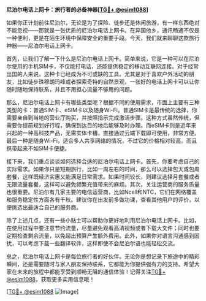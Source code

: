 **尼泊尔电话上网卡：旅行者的必备神器[[TG💪+ @esim1088](https://t.me/s/esim1088)]**

如果你正计划前往尼泊尔，无论是为了探险、徒步还是休闲旅游，有一样东西绝对不能忽视——那就是一张优质的尼泊尔电话上网卡。在异国他乡，通讯畅通不仅是一种便利，更是在陌生环境中保障安全的重要手段。今天，我们就来聊聊这款旅行神器——尼泊尔电话上网卡。

首先，让我们了解一下什么是尼泊尔电话上网卡。简单来说，它是一种可以在尼泊尔使用的手机SIM卡，不仅能打电话，还能提供稳定的移动互联网连接。对于经常出国的人来说，这种卡已经成为不可或缺的工具。尤其是对于喜欢户外活动的朋友，比如徒步珠穆朗玛峰或者探索奇特的自然景观，一张好的电话上网卡可以让你随时随地保持联系，并且不用担心流量不够用的问题。

那么，尼泊尔电话上网卡有哪些类型呢？根据不同的使用需求，市面上主要有三种类型的卡：普通SIM卡、eSIM卡以及随身Wi-Fi。普通SIM卡是最传统的选择，你需要亲自到当地的营业厅购买，并按照指示完成激活步骤。这种方式虽然传统，但需要你提前规划好行程，确保到达目的地后能够及时办理。而eSIM卡则是近年来兴起的一种高科技产品，无需实体卡槽，直接通过云端下载即可使用，非常方便。最后一种是随身Wi-Fi，适合多人共享网络的情况，不过它的价格相对较高，而且携带起来不如SIM卡便捷。

接下来，我们重点谈谈如何选择合适的尼泊尔电话上网卡。首先，你要考虑自己的实际需求。如果你只是短期旅行，比如一周左右的时间，那么可以选择包天或包周套餐，这样既经济实惠又能满足日常需求。如果时间较长，则建议选择月套餐或者无限流量套餐，这样可以避免频繁充值带来的麻烦。其次，关注运营商的服务质量也很重要。尼泊尔有几家主要的电信运营商，比如Ncell和NTC，它们在网络覆盖和服务稳定性方面各有千秋。建议你在出发前多做功课，查看其他用户的评价，以便挑选出最适合自己的服务商。

除了上述几点，还有一些小贴士可以帮助你更好地利用尼泊尔电话上网卡。比如，在使用过程中要注意节约流量，尽量避免观看高清视频或者下载大文件；同时也要定期检查剩余流量，以免超出预算产生额外费用。此外，如果你对语言沟通感到困扰，可以考虑下载一些翻译软件，这样即使不会尼泊尔语也能轻松交流。

总之，尼泊尔电话上网卡是每位旅行者的好伙伴。无论你是想记录下旅途中的精彩瞬间，还是需要随时与家人朋友保持联系，它都能为你提供强有力的支持。希望大家在未来的旅程中都能享受到顺畅无阻的通信体验！记得关注[TG💪+ @esim1088](https://t.me/s/esim1088)，获取更多实用信息哦！

[[TG💪+ @esim1088](https://t.me/s/esim1088) ![Image](https://i.postimg.cc/4NQfJmqS/Snipaste-2025-05-13-00-14-12.png)]